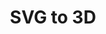 ---
title: SVG to 3D
eleventyNavigation:
  title: SVG to 3D
  key: cn_bonus_3dsvg
  parent: cn_bonus
  order: 2
---